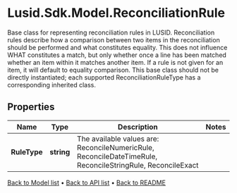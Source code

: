 # Lusid.Sdk.Model.ReconciliationRule
Base class for representing reconciliation rules in LUSID. Reconciliation rules describe how a comparison between two items in the reconciliation should be performed and what constitutes equality. This does not influence WHAT constitutes a match, but only whether once a line has been matched whether an item within it matches another item. If a rule is not given for an item, it will default to equality comparison. This base class should not be directly instantiated; each supported ReconciliationRuleType has a corresponding inherited class.

## Properties

Name | Type | Description | Notes
------------ | ------------- | ------------- | -------------
**RuleType** | **string** | The available values are: ReconcileNumericRule, ReconcileDateTimeRule, ReconcileStringRule, ReconcileExact | 

[Back to Model list](../README.md#documentation-for-models) &#8226; [Back to API list](../README.md#documentation-for-api-endpoints) &#8226; [Back to README](../README.md)

